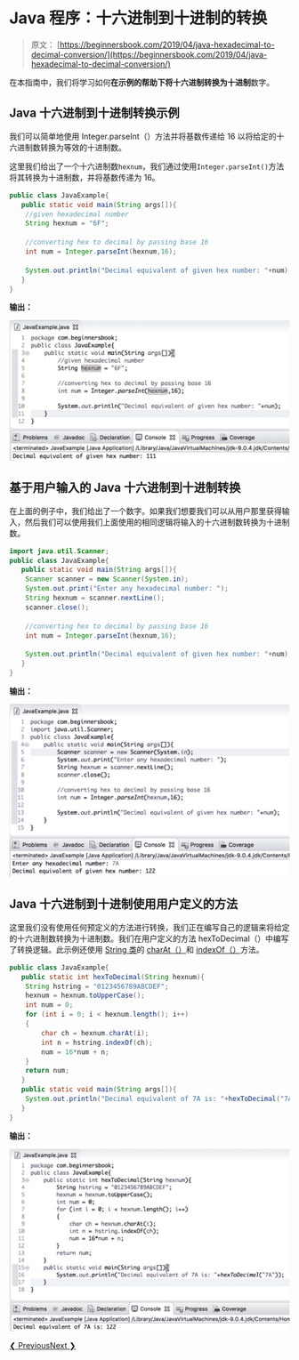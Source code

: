 # Java 程序：十六进制到十进制的转换

> 原文： [https://beginnersbook.com/2019/04/java-hexadecimal-to-decimal-conversion/](https://beginnersbook.com/2019/04/java-hexadecimal-to-decimal-conversion/)

在本指南中，我们将学习如何**在示例的帮助下将十六进制转换为十进制**数字。

## Java 十六进制到十进制转换示例

我们可以简单地使用 Integer.parseInt（）方法并将基数传递给 16 以将给定的十六进制数转换为等效的十进制数。

这里我们给出了一个十六进制数`hexnum`，我们通过使用`Integer.parseInt()`方法将其转换为十进制数，并将基数传递为 16。

```java
public class JavaExample{  
   public static void main(String args[]){ 
	//given hexadecimal number
	String hexnum = "6F";

	//converting hex to decimal by passing base 16 
	int num = Integer.parseInt(hexnum,16);

	System.out.println("Decimal equivalent of given hex number: "+num);
   }
}
```

**输出：**

![Java hexadecimal to decimal example](img/0926e3d2012bf72d89ac85719ce78c11.jpg)

## 基于用户输入的 Java 十六进制到十进制转换

在上面的例子中，我们给出了一个数字。如果我们想要我们可以从用户那里获得输入，然后我们可以使用我们上面使用的相同逻辑将输入的十六进制数转换为十进制数。

```java
import java.util.Scanner;
public class JavaExample{  
   public static void main(String args[]){ 
	Scanner scanner = new Scanner(System.in);
	System.out.print("Enter any hexadecimal number: ");
	String hexnum = scanner.nextLine();
	scanner.close();

	//converting hex to decimal by passing base 16 
	int num = Integer.parseInt(hexnum,16);

	System.out.println("Decimal equivalent of given hex number: "+num);
   }
}
```

**输出：**

![Java hexadecimal to decimal example user input](img/37c8d02edbfbfa444be3321933812dc6.jpg)

## Java 十六进制到十进制使用用户定义的方法

这里我们没有使用任何预定义的方法进行转换，我们正在编写自己的逻辑来将给定的十六进制数转换为十进制数。我们在用户定义的方法 hexToDecimal（）中编写了转换逻辑。此示例还使用 [String 类](https://beginnersbook.com/2013/12/java-strings/)的 [charAt（）](https://beginnersbook.com/2013/12/java-string-charat-method-example/)和 [indexOf（）](https://beginnersbook.com/2013/12/java-string-indexof-method-example/)方法。

```java
public class JavaExample{    
   public static int hexToDecimal(String hexnum){  
	String hstring = "0123456789ABCDEF";  
	hexnum = hexnum.toUpperCase();  
	int num = 0;  
	for (int i = 0; i < hexnum.length(); i++)  
	{  
		char ch = hexnum.charAt(i);  
		int n = hstring.indexOf(ch);  
		num = 16*num + n;  
	}  
	return num;  
   }  
   public static void main(String args[]){    
	System.out.println("Decimal equivalent of 7A is: "+hexToDecimal("7A"));    
   }
}
```

**输出：**

![Java hexadecimal to decimal using custom logic](img/454f00dd4634caa9521e050a416c259f.jpg)

[❮ Previous](https://beginnersbook.com/2019/04/java-binary-to-octal-conversion/)[Next ❯](https://beginnersbook.com/2019/04/java-octal-to-decimal-conversion/)